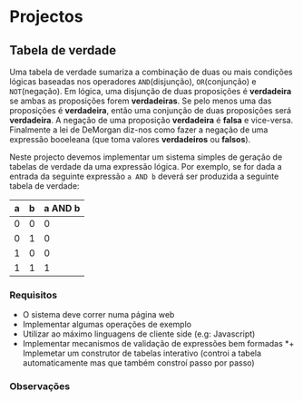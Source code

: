 # Projectos

## Tabela de verdade

Uma tabela de verdade sumariza a combinação de duas ou mais condições lógicas baseadas nos operadores <code>AND</code>(disjunção), <code>OR</code>(conjunção) e <code>NOT</code>(negação). Em lógica, uma disjunção de duas proposições  é <b>verdadeira</b> se ambas as proposições forem <b>verdadeiras</b>. Se pelo menos uma das proposições é <b>verdadeira</b>, então
uma conjunção de duas proposições será <b>verdadeira</b>. A negação de uma proposição <b>verdadeira</b> é <b>falsa</b> e vice-versa. Finalmente a lei de DeMorgan diz-nos como fazer a negação de uma expressão booeleana (que toma valores <b>verdadeiros</b> ou <b>falsos</b>).

Neste projecto devemos implementar um sistema simples de geração de tabelas de verdade da uma expressão lógica. Por exemplo,
se for dada a entrada da seguinte expressão <code>a AND b</code> deverá ser produzida a seguinte tabela de verdade:


| a  | b  | a AND b  |
| -- | -- | -------- |
| 0  | 0  | 0        |
| 0  | 1  | 0 		 |
| 1  | 0  | 0        |
| 1  | 1  | 1        |

### Requisitos
* O sistema deve correr numa página web
* Implementar algumas operações de exemplo
* Utilizar ao máximo linguagens de cliente side (e.g: Javascript)
* Implementar mecanismos de validação de expressões bem formadas
*+ Implemetar um construtor de tabelas interativo (controi a tabela automaticamente mas que também constroí passo por passo)

### Observações
